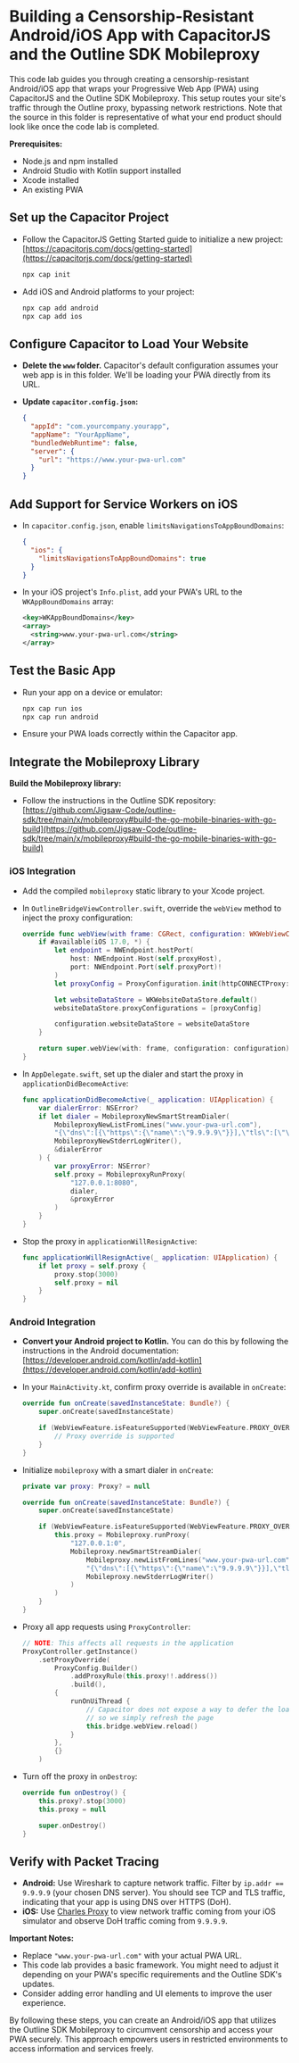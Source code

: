 # Building a Censorship-Resistant Android/iOS App with CapacitorJS and the Outline SDK Mobileproxy

This code lab guides you through creating a censorship-resistant Android/iOS app that wraps your Progressive Web App (PWA) using CapacitorJS and the Outline SDK Mobileproxy. This setup routes your site's traffic through the Outline proxy, bypassing network restrictions. Note that the source in this folder is representative of what your end product should look like once the code lab is completed.

**Prerequisites:**

* Node.js and npm installed
* Android Studio with Kotlin support installed
* Xcode installed
* An existing PWA

## Set up the Capacitor Project

* Follow the CapacitorJS Getting Started guide to initialize a new project: [https://capacitorjs.com/docs/getting-started](https://capacitorjs.com/docs/getting-started)

   ```bash
   npx cap init
   ```

* Add iOS and Android platforms to your project:

   ```bash
   npx cap add android
   npx cap add ios
   ```

## Configure Capacitor to Load Your Website

* **Delete the `www` folder.**  Capacitor's default configuration assumes your web app is in this folder. We'll be loading your PWA directly from its URL.
* **Update `capacitor.config.json`:**

   ```json
   {
     "appId": "com.yourcompany.yourapp",
     "appName": "YourAppName",
     "bundledWebRuntime": false,
     "server": {
       "url": "https://www.your-pwa-url.com" 
     }
   }
   ```

## Add Support for Service Workers on iOS

* In `capacitor.config.json`, enable `limitsNavigationsToAppBoundDomains`:

   ```json
   {
     "ios": {
       "limitsNavigationsToAppBoundDomains": true
     }
   }
   ```

* In your iOS project's `Info.plist`, add your PWA's URL to the `WKAppBoundDomains` array:

   ```xml
   <key>WKAppBoundDomains</key>
   <array>
     <string>www.your-pwa-url.com</string>
   </array>
   ```

## Test the Basic App

* Run your app on a device or emulator:

   ```bash
   npx cap run ios
   npx cap run android
   ```

* Ensure your PWA loads correctly within the Capacitor app.

## Integrate the Mobileproxy Library

**Build the Mobileproxy library:**
  * Follow the instructions in the Outline SDK repository: [https://github.com/Jigsaw-Code/outline-sdk/tree/main/x/mobileproxy#build-the-go-mobile-binaries-with-go-build](https://github.com/Jigsaw-Code/outline-sdk/tree/main/x/mobileproxy#build-the-go-mobile-binaries-with-go-build)

### iOS Integration
  * Add the compiled `mobileproxy` static library to your Xcode project.
  * In `OutlineBridgeViewController.swift`, override the `webView` method to inject the proxy configuration:

    ```swift
    override func webView(with frame: CGRect, configuration: WKWebViewConfiguration) -> WKWebView {
        if #available(iOS 17.0, *) {
            let endpoint = NWEndpoint.hostPort(
                host: NWEndpoint.Host(self.proxyHost), 
                port: NWEndpoint.Port(self.proxyPort)! 
            )
            let proxyConfig = ProxyConfiguration.init(httpCONNECTProxy: endpoint)

            let websiteDataStore = WKWebsiteDataStore.default()
            websiteDataStore.proxyConfigurations = [proxyConfig]

            configuration.websiteDataStore = websiteDataStore
        }

        return super.webView(with: frame, configuration: configuration)
    }
    ```

  * In `AppDelegate.swift`, set up the dialer and start the proxy in `applicationDidBecomeActive`:

    ```swift
    func applicationDidBecomeActive(_ application: UIApplication) {
        var dialerError: NSError?
        if let dialer = MobileproxyNewSmartStreamDialer(
            MobileproxyNewListFromLines("www.your-pwa-url.com"), 
            "{\"dns\":[{\"https\":{\"name\":\"9.9.9.9\"}}],\"tls\":[\"\",\"split:1\",\"split:2\",\"tlsfrag:1\"]}", 
            MobileproxyNewStderrLogWriter(),
            &dialerError
        ) {
            var proxyError: NSError?
            self.proxy = MobileproxyRunProxy(
                "127.0.0.1:8080", 
                dialer,
                &proxyError
            )
        }
    }
    ```

  * Stop the proxy in `applicationWillResignActive`:

    ```swift
    func applicationWillResignActive(_ application: UIApplication) {
        if let proxy = self.proxy {
            proxy.stop(3000)
            self.proxy = nil
        }
    }
    ```

### Android Integration
  * **Convert your Android project to Kotlin.** You can do this by following the instructions in the Android documentation: [https://developer.android.com/kotlin/add-kotlin](https://developer.android.com/kotlin/add-kotlin)
  * In your `MainActivity.kt`, confirm proxy override is available in `onCreate`:

    ```kotlin
    override fun onCreate(savedInstanceState: Bundle?) {
        super.onCreate(savedInstanceState)

        if (WebViewFeature.isFeatureSupported(WebViewFeature.PROXY_OVERRIDE)) {
            // Proxy override is supported
        }
    }
    ```

  * Initialize `mobileproxy` with a smart dialer in `onCreate`:

    ```kotlin
    private var proxy: Proxy? = null

    override fun onCreate(savedInstanceState: Bundle?) {
        super.onCreate(savedInstanceState)

        if (WebViewFeature.isFeatureSupported(WebViewFeature.PROXY_OVERRIDE)) {
            this.proxy = Mobileproxy.runProxy(
                "127.0.0.1:0",
                Mobileproxy.newSmartStreamDialer(
                    Mobileproxy.newListFromLines("www.your-pwa-url.com"),
                    "{\"dns\":[{\"https\":{\"name\":\"9.9.9.9\"}}],\"tls\":[\"\",\"split:1\",\"split:2\",\"tlsfrag:1\"]}",
                    Mobileproxy.newStderrLogWriter()
                )
            )
        }
    }
    ```

  * Proxy all app requests using `ProxyController`:

    ```kotlin
    // NOTE: This affects all requests in the application
    ProxyController.getInstance()
        .setProxyOverride(
            ProxyConfig.Builder()
                .addProxyRule(this.proxy!!.address())
                .build(),
            {
                runOnUiThread {
                    // Capacitor does not expose a way to defer the loading of the webview,
                    // so we simply refresh the page
                    this.bridge.webView.reload()
                }
            },
            {}
        )
    ```

  * Turn off the proxy in `onDestroy`:

    ```kotlin
    override fun onDestroy() {
        this.proxy?.stop(3000)
        this.proxy = null

        super.onDestroy()
    }
    ```

## Verify with Packet Tracing

* **Android:** Use Wireshark to capture network traffic. Filter by `ip.addr == 9.9.9.9` (your chosen DNS server). You should see TCP and TLS traffic, indicating that your app is using DNS over HTTPS (DoH).
* **iOS:** Use [Charles Proxy](https://www.charlesproxy.com/) to view network traffic coming from your iOS simulator and observe DoH traffic coming from `9.9.9.9`.

**Important Notes:**

* Replace `"www.your-pwa-url.com"` with your actual PWA URL.
* This code lab provides a basic framework. You might need to adjust it depending on your PWA's specific requirements and the Outline SDK's updates.
* Consider adding error handling and UI elements to improve the user experience.

By following these steps, you can create an Android/iOS app that utilizes the Outline SDK Mobileproxy to circumvent censorship and access your PWA securely. This approach empowers users in restricted environments to access information and services freely.

